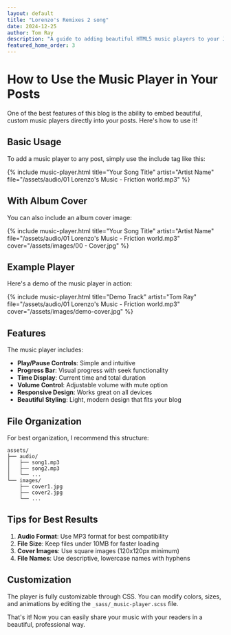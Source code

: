 ```yaml
---
layout: default
title: "Lorenzo's Remixes 2 song"
date: 2024-12-25
author: Tom Ray
description: "A guide to adding beautiful HTML5 music players to your Jekyll blog posts"
featured_home_order: 3
---
```


# How to Use the Music Player in Your Posts

One of the best features of this blog is the ability to embed beautiful, custom music players directly into your posts. Here's how to use it!

## Basic Usage

To add a music player to any post, simply use the include tag like this:


{% include music-player.html 
  title="Your Song Title" 
  artist="Artist Name" 
  file="/assets/audio/01 Lorenzo's Music - Friction world.mp3" %}


## With Album Cover

You can also include an album cover image:


{% include music-player.html 
  title="Your Song Title" 
  artist="Artist Name" 
  file="/assets/audio/01 Lorenzo's Music - Friction world.mp3"
  cover="/assets/images/00 - Cover.jpg" %}


## Example Player

Here's a demo of the music player in action:

{% include music-player.html 
  title="Demo Track" 
  artist="Tom Ray" 
  file="/assets/audio/01 Lorenzo's Music - Friction world.mp3"
  cover="/assets/images/demo-cover.jpg" %}

## Features

The music player includes:

- **Play/Pause Controls**: Simple and intuitive
- **Progress Bar**: Visual progress with seek functionality
- **Time Display**: Current time and total duration
- **Volume Control**: Adjustable volume with mute option
- **Responsive Design**: Works great on all devices
- **Beautiful Styling**: Light, modern design that fits your blog

## File Organization

For best organization, I recommend this structure:

```
assets/
├── audio/
│   ├── song1.mp3
│   ├── song2.mp3
│   └── ...
└── images/
    ├── cover1.jpg
    ├── cover2.jpg
    └── ...
```

## Tips for Best Results

1. **Audio Format**: Use MP3 format for best compatibility
2. **File Size**: Keep files under 10MB for faster loading
3. **Cover Images**: Use square images (120x120px minimum)
4. **File Names**: Use descriptive, lowercase names with hyphens

## Customization

The player is fully customizable through CSS. You can modify colors, sizes, and animations by editing the `_sass/_music-player.scss` file.

That's it! Now you can easily share your music with your readers in a beautiful, professional way. 
